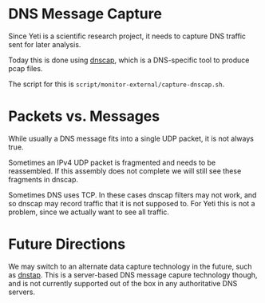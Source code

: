 # DNS Message Capture

Since Yeti is a scientific research project, it needs to capture
DNS traffic sent for later analysis.

Today this is done using
[dnscap](https://www.dns-oarc.net/tools/dnscap), which is a
DNS-specific tool to produce pcap files.

The script for this is `script/monitor-external/capture-dnscap.sh`.

# Packets vs. Messages

While usually a DNS message fits into a single UDP packet, it is not
always true.

Sometimes an IPv4 UDP packet is fragmented and needs to be
reassembled. If this assembly does not complete we will still see
these fragments in dnscap.

Sometimes DNS uses TCP. In these cases dnscap filters may not work,
and so dnscap may record traffic that it is not supposed to. For Yeti
this is not a problem, since we actually want to see all traffic.

# Future Directions

We may switch to an alternate data capture technology in the future,
such as [dnstap](http://dnstap.info/). This is a server-based DNS
message capure technology though, and is not currently supported out
of the box in any authoritative DNS servers.

